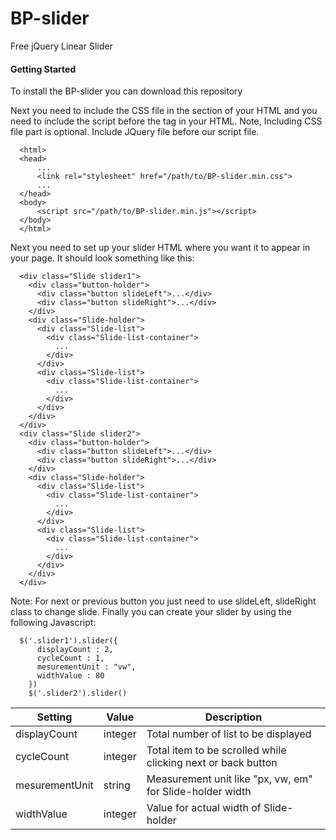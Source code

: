 # BP-slider
Free jQuery Linear Slider
#### Getting Started
To install the BP-slider you can download this repository

Next you need to include the CSS file in the <head> section of your HTML and you need to include the script before the </body> tag in your HTML. Note, Including CSS file part is optional.
Include JQuery file before our script file.

```
  <html>
  <head>
      ...
      <link rel="stylesheet" href="/path/to/BP-slider.min.css">
      ...
  </head>
  <body>
      <script src="/path/to/BP-slider.min.js"></script>
  </body>
  </html>
```
Next you need to set up your slider HTML where you want it to appear in your page. It should look something like this:
```
  <div class="Slide slider1">
    <div class="button-holder">
      <div class="button slideLeft">...</div>
      <div class="button slideRight">...</div>
    </div>
    <div class="Slide-holder">
      <div class="Slide-list">
        <div class="Slide-list-container">
          ...
        </div>
      </div>
      <div class="Slide-list">
        <div class="Slide-list-container">
          ...
        </div>
      </div>
    </div>
  </div>
  <div class="Slide slider2">
    <div class="button-holder">
      <div class="button slideLeft">...</div>
      <div class="button slideRight">...</div>
    </div>
    <div class="Slide-holder">
      <div class="Slide-list">
        <div class="Slide-list-container">
          ...
        </div>
      </div>
      <div class="Slide-list">
        <div class="Slide-list-container">
          ...
        </div>
      </div>
    </div>
  </div>
```
Note: For next or previous button you just need to use slideLeft, slideRight class to change slide.
Finally you can create your slider by using the following Javascript:
```
  $('.slider1').slider({
      displayCount : 2,
      cycleCount : 1,
      mesurementUnit : "vw",
      widthValue : 80
    })
    $('.slider2').slider()
```
Setting | Value | Description
------------ | ------------- | -------------
displayCount | integer | Total number of list to be displayed
cycleCount | integer | Total item to be scrolled while clicking next or back button
mesurementUnit | string | Measurement unit like "px, vw, em" for Slide-holder width
widthValue | integer | Value for actual width of Slide-holder
